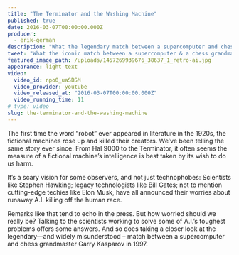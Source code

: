 ```yaml
---
title: "The Terminator and the Washing Machine"
published: true
date: 2016-03-07T00:00:00.000Z
producer:
  - erik-german
description: "What the legendary match between a supercomputer and chess grandmaster Garry Kasparov reveals about today's artificial intelligence panic."
tweet: "What the iconic match between a supercomputer & a chess grandmaster reveals about today's AI panic."
featured_image_path: /uploads/1457269939676_38637_1_retro-ai.jpg
appearance: light-text
video:
  video_id: npo0_uaSBSM
  video_provider: youtube
  video_released_at: "2016-03-07T00:00:00.000Z"
  video_running_time: 11
# type: video
slug: the-terminator-and-the-washing-machine
---
```


The first time the word “robot” ever appeared in literature in the 1920s, the fictional machines rose up and killed their creators. We’ve been telling the same story ever since. From Hal 9000 to the Terminator, it often seems the measure of a fictional machine’s intelligence is best taken by its wish to do us harm.

It’s a scary vision for some observers, and not just technophobes: Scientists like Stephen Hawking; legacy technologists like Bill Gates; not to mention cutting-edge techies like Elon Musk, have all announced their worries about runaway A.I. killing off the human race.

Remarks like that tend to echo in the press. But how worried should we really be? Talking to the scientists working to solve some of A.I.’s toughest problems offers some answers. And so does taking a closer look at the legendary—and widely misunderstood – match between a supercomputer and chess grandmaster Garry Kasparov in 1997.

